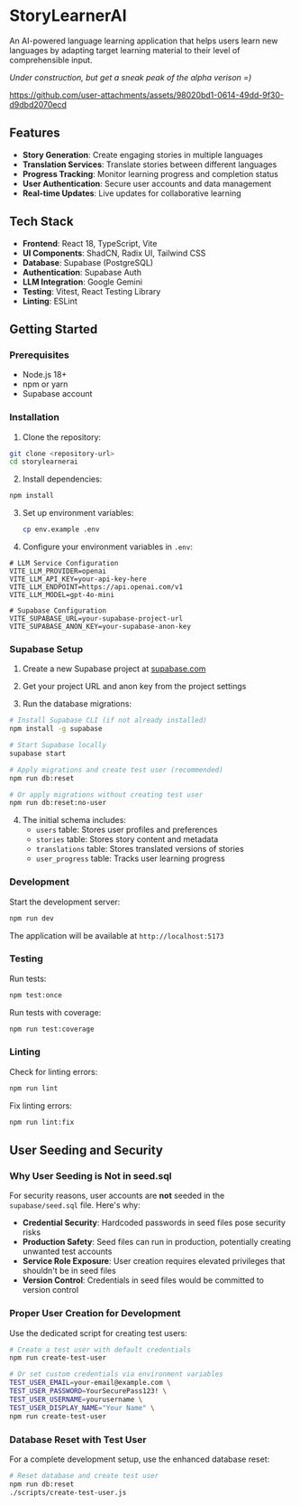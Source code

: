 # StoryLearnerAI

An AI-powered language learning application that helps users learn new languages by adapting target learning material to their level of comprehensible input.

_Under construction, but get a sneak peak of the alpha verison =)_

https://github.com/user-attachments/assets/98020bd1-0614-49dd-9f30-d9dbd2070ecd

## Features

- **Story Generation**: Create engaging stories in multiple languages
- **Translation Services**: Translate stories between different languages
- **Progress Tracking**: Monitor learning progress and completion status
- **User Authentication**: Secure user accounts and data management
- **Real-time Updates**: Live updates for collaborative learning

## Tech Stack

- **Frontend**: React 18, TypeScript, Vite
- **UI Components**: ShadCN, Radix UI, Tailwind CSS
- **Database**: Supabase (PostgreSQL)
- **Authentication**: Supabase Auth
- **LLM Integration**: Google Gemini
- **Testing**: Vitest, React Testing Library
- **Linting**: ESLint

## Getting Started

### Prerequisites

- Node.js 18+
- npm or yarn
- Supabase account

### Installation

1. Clone the repository:

```bash
git clone <repository-url>
cd storylearnerai
```

2. Install dependencies:

```bash
npm install
```

3. Set up environment variables:

   ```bash
   cp env.example .env
   ```

4. Configure your environment variables in `.env`:

```env
# LLM Service Configuration
VITE_LLM_PROVIDER=openai
VITE_LLM_API_KEY=your-api-key-here
VITE_LLM_ENDPOINT=https://api.openai.com/v1
VITE_LLM_MODEL=gpt-4o-mini

# Supabase Configuration
VITE_SUPABASE_URL=your-supabase-project-url
VITE_SUPABASE_ANON_KEY=your-supabase-anon-key
```

### Supabase Setup

1. Create a new Supabase project at [supabase.com](https://supabase.com)

2. Get your project URL and anon key from the project settings

3. Run the database migrations:

```bash
# Install Supabase CLI (if not already installed)
npm install -g supabase

# Start Supabase locally
supabase start

# Apply migrations and create test user (recommended)
npm run db:reset

# Or apply migrations without creating test user
npm run db:reset:no-user
```

4. The initial schema includes:
   - `users` table: Stores user profiles and preferences
   - `stories` table: Stores story content and metadata
   - `translations` table: Stores translated versions of stories
   - `user_progress` table: Tracks user learning progress

### Development

Start the development server:

```bash
npm run dev
```

The application will be available at `http://localhost:5173`

### Testing

Run tests:

```bash
npm test:once
```

Run tests with coverage:

```bash
npm run test:coverage
```

### Linting

Check for linting errors:

```bash
npm run lint
```

Fix linting errors:

```bash
npm run lint:fix
```

## User Seeding and Security

### Why User Seeding is Not in seed.sql

For security reasons, user accounts are **not** seeded in the `supabase/seed.sql` file. Here's why:

- **Credential Security**: Hardcoded passwords in seed files pose security risks
- **Production Safety**: Seed files can run in production, potentially creating unwanted test accounts
- **Service Role Exposure**: User creation requires elevated privileges that shouldn't be in seed files
- **Version Control**: Credentials in seed files would be committed to version control

### Proper User Creation for Development

Use the dedicated script for creating test users:

```bash
# Create a test user with default credentials
npm run create-test-user

# Or set custom credentials via environment variables
TEST_USER_EMAIL=your-email@example.com \
TEST_USER_PASSWORD=YourSecurePass123! \
TEST_USER_USERNAME=yourusername \
TEST_USER_DISPLAY_NAME="Your Name" \
npm run create-test-user
```

### Database Reset with Test User

For a complete development setup, use the enhanced database reset:

```bash
# Reset database and create test user
npm run db:reset
./scripts/create-test-user.js
```
